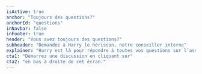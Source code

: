 ```yaml
---
isActive: true
anchor: "Toujours des questions?"
anchorId: "questions"
inNavbar: false
inFooter: true
header: "Vous avez toujours des questions?"
subheader: "Demandez à Harry le hérisson, notre conseiller interne"
explainer: "Harry est là pour répondre à toutes vos questions sur l’assurance-vie."
cta1: "Démarrez une discussion en cliquant sur"
cta2: "en bas à droite de cet écran."
---
```

